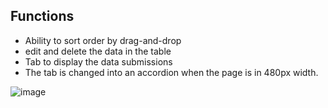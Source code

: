 ## Functions
- Ability to sort order by drag-and-drop
- edit and delete the data in the table
- Tab to display the data submissions 
- The tab is changed into an accordion when the page is in 480px width. 

![image](https://user-images.githubusercontent.com/48824321/126428535-30978869-244e-49ba-9d48-d76d3c6a9874.png)
